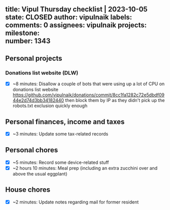 title:	Vipul Thursday checklist | 2023-10-05
state:	CLOSED
author:	vipulnaik
labels:	
comments:	0
assignees:	vipulnaik
projects:	
milestone:	
number:	1343
--
## Personal projects

### Donations list website (DLW)

- [x] ~8 minutes: Disallow a couple of bots that were using up a lot of CPU on donations list website https://github.com/vipulnaik/donations/commit/8cc1fa1282c72e5dbdf0944e2d74d3bb34182440 then block them by IP as they didn't pick up the robots.txt exclusion quickly enough

## Personal finances, income and taxes

- [x] ~3 minutes: Update some tax-related records

## Personal chores

- [x] ~5 minutes: Record some device-related stuff
- [x] ~2 hours 10 minutes: Meal prep (including an extra zucchini over and above the usual eggplant)

## House chores

- [x] ~2 minutes: Update notes regarding mail for former resident
